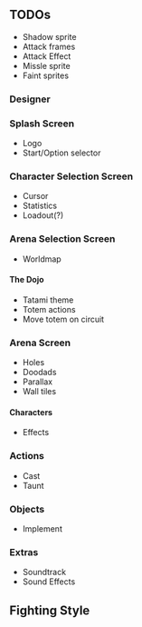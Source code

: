## TODOs

- Shadow sprite
- Attack frames
- Attack Effect
- Missle sprite
- Faint sprites

### Designer

### Splash Screen

- Logo
- Start/Option selector

### Character Selection Screen

- Cursor
- Statistics
- Loadout(?)

### Arena Selection Screen

- Worldmap

#### The Dojo

- Tatami theme
- Totem actions
- Move totem on circuit

### Arena Screen

- Holes
- Doodads
- Parallax
- Wall tiles

#### Characters

- Effects

### Actions

- Cast
- Taunt

### Objects

- Implement

### Extras

- Soundtrack
- Sound Effects

## Fighting Style

